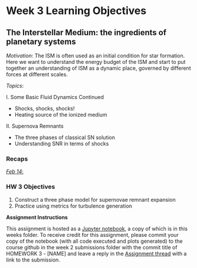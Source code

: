 # Week 3 Learning Objectives
## The Interstellar Medium: the ingredients of planetary systems
*Motivation*: The ISM is often used as an initial condition for star formation. Here we want to understand the energy budget of the ISM and start to put together an understanding of ISM as a dynamic place, governed by different forces at different scales. 

*Topics*:

I. Some Basic Fluid Dynamics Continued
  + Shocks, shocks, shocks!
  + Heating source of the ionized medium

II. Supernova Remnants
 + The three phases of classical SN solution
 + Understanding SNR in terms of shocks

### Recaps
[*Feb 14*:](./Feb-14-recap.md)


### HW 3 Objectives
1. Construct a three phase model for supernovae remnant expansion  
2. Practice using metrics for turbulence generation  

**Assignment Instructions**

This assignment is hosted as a [Jupyter notebook](./HW3-[NAME].ipynb), a copy of which is in this weeks folder.
To receive credit for this assignment, please commit your copy of the notebook (with all code executed and plots generated) to the course github in the week 2 submissions folder with the commit title of HOMEWORK 3 - [NAME] and leave a reply in the [Assignment thread](https://github.com/akuznetsova/spf-2024/issues/8) with a link to the submission.

